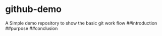 # github-demo
A Simple demo repository to show the basic git work flow
##introduction
##purpose
##conclusion
